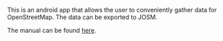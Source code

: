 This is an android app that allows the user to conveniently gather data for OpenStreetMap. The data can be exported to JOSM.

The manual can be found [here](TraceBookManual.md).